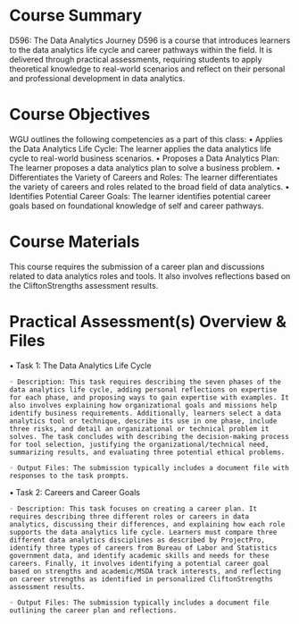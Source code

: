 # Course Summary
D596: The Data Analytics Journey D596 is a course that introduces learners to the data analytics life cycle and career pathways within the field. It is delivered through practical assessments, requiring students to apply theoretical knowledge to real-world scenarios and reflect on their personal and professional development in data analytics.
# Course Objectives 
WGU outlines the following competencies as a part of this class:
• Applies the Data Analytics Life Cycle: The learner applies the data analytics life cycle to real-world business scenarios.
• Proposes a Data Analytics Plan: The learner proposes a data analytics plan to solve a business problem.
• Differentiates the Variety of Careers and Roles: The learner differentiates the variety of careers and roles related to the broad field of data analytics.
• Identifies Potential Career Goals: The learner identifies potential career goals based on foundational knowledge of self and career pathways.
# Course Materials 
This course requires the submission of a career plan and discussions related to data analytics roles and tools. It also involves reflections based on the CliftonStrengths assessment results.
# Practical Assessment(s) Overview & Files
• Task 1: The Data Analytics Life Cycle

    ◦ Description: This task requires describing the seven phases of the data analytics life cycle, adding personal reflections on expertise for each phase, and proposing ways to gain expertise with examples. It also involves explaining how organizational goals and missions help identify business requirements. Additionally, learners select a data analytics tool or technique, describe its use in one phase, include three risks, and detail an organizational or technical problem it solves. The task concludes with describing the decision-making process for tool selection, justifying the organizational/technical need, summarizing results, and evaluating three potential ethical problems.
    
    ◦ Output Files: The submission typically includes a document file with responses to the task prompts.

• Task 2: Careers and Career Goals

    ◦ Description: This task focuses on creating a career plan. It requires describing three different roles or careers in data analytics, discussing their differences, and explaining how each role supports the data analytics life cycle. Learners must compare three different data analytics disciplines as described by ProjectPro, identify three types of careers from Bureau of Labor and Statistics government data, and identify academic skills and needs for these careers. Finally, it involves identifying a potential career goal based on strengths and academic/MSDA track interests, and reflecting on career strengths as identified in personalized CliftonStrengths assessment results.
    
    ◦ Output Files: The submission typically includes a document file outlining the career plan and reflections.
